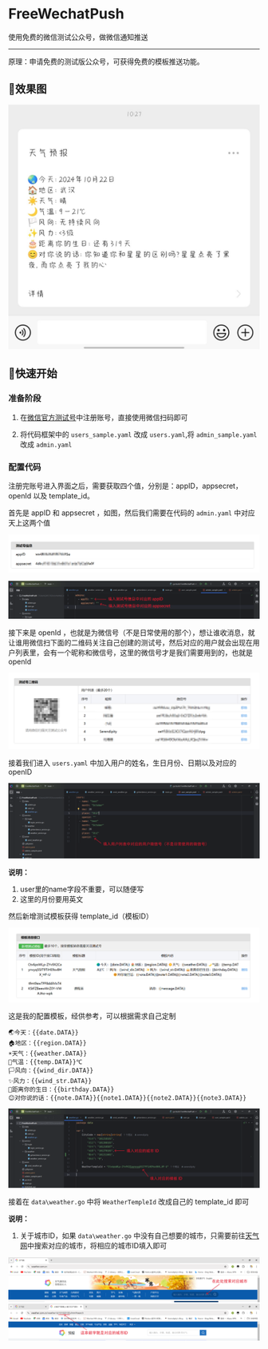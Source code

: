 # FreeWechatPush

使用免费的微信测试公众号，做微信通知推送

---

原理：申请免费的测试版公众号，可获得免费的模板推送功能。

## 🔎效果图

![img1](https://github.com/Serendipity565/FreeWechatPush/blob/main/img/img.jpg)

## 🚀快速开始

### 准备阶段

1. 在[微信官方测试号](https://mp.weixin.qq.com/debug/cgi-bin/sandbox?t=sandbox/login)中注册账号，直接使用微信扫码即可

2. 将代码框架中的 `users_sample.yaml` 改成 `users.yaml`,将 `admin_sample.yaml` 改成 `admin.yaml`

### 配置代码

注册完账号进入界面之后，需要获取四个值，分别是：appID，appsecret，openId 以及 template_id。

首先是 appID 和 appsecret ，如图，然后我们需要在代码的 `admin.yaml` 中对应天上这两个值

![img2](https://github.com/Serendipity565/FreeWechatPush/blob/main/img/img2.png)

![img5](https://github.com/Serendipity565/FreeWechatPush/blob/main/img/img5.png)

接下来是 openId ，也就是为微信号（不是日常使用的那个），想让谁收消息，就让谁用微信扫下面的二维码关注自己创建的测试号，然后对应的用户就会出现在用户列表里，会有一个昵称和微信号，这里的微信号才是我们需要用到的，也就是 openId

![img3](https://github.com/Serendipity565/FreeWechatPush/blob/main/img/img3.png)

接着我们进入 `users.yaml` 中加入用户的姓名，生日月份、日期以及对应的 openID

![img6](https://github.com/Serendipity565/FreeWechatPush/blob/main/img/img6.png)

**说明：**

1. user里的name字段不重要，可以随便写
2. 这里的月份要用英文

然后新增测试模板获得 template_id（模板ID）

![img4](https://github.com/Serendipity565/FreeWechatPush/blob/main/img/img4.png)

这是我的配置模板，经供参考，可以根据需求自己定制

```text
🌏今天：{{date.DATA}}
🏠地区：{{region.DATA}}
☀️天气：{{weather.DATA}}
🌙气温：{{temp.DATA}}℃
🏳️风向：{{wind_dir.DATA}}
✨风力：{{wind_str.DATA}}
🎂距离你的生日：{{birthday.DATA}}
😊对你说的话：{{note.DATA}}{{note1.DATA}}{{note2.DATA}}{{note3.DATA}}
```

![img7](https://github.com/Serendipity565/FreeWechatPush/blob/main/img/img7.png)

接着在 `data\weather.go` 中将 `WeatherTempleId` 改成自己的 template_id 即可

**说明：**

1. 关于城市ID，如果 `data\weather.go` 中没有自己想要的城市，只需要前往[天气网](https://www.weather.com.cn/)中搜索对应的城市，将相应的城市ID填入即可

![img7](https://github.com/Serendipity565/FreeWechatPush/blob/main/img/img8.png)
![img7](https://github.com/Serendipity565/FreeWechatPush/blob/main/img/img9.png)
